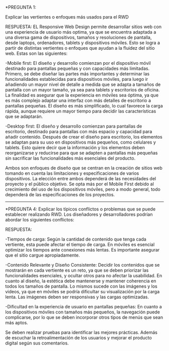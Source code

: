 

*PREGUNTA 1:

Explicar las vertientes o enfoques más usados para el RWD

RESPUESTA: EL Responsive Web Design permite desarrollar sitios web con una experiencia de usuario más optima, ya que se encuentra adaptada a una diversa gama de dispositivos, tamaños y resoluciones de pantalla, desde laptops, ordenadores, tablets y dispositivos móviles. Esto se logra a partir de distintas vertientes o enfoques que ayudan a la fluidez del sitio web. Estas son las siguientes:

-Mobile first: El diseño y desarrollo comienzan por el dispositivo móvil destinado para pantallas pequeñas y con capacidades más limitadas. Primero, se debe diseñar las partes más importantes y determinar las funcionalidades establecidas para dispositivos móviles, para luego ir añadiendo un mayor nivel de detalle a medida que se adapta a tamaños de pantalla con un mayor tamaño, ya sea para tablets y escritorios de oficina.
La finalidad es asegurar que la experiencia en móviles sea óptima, ya que es más complejo adaptar una interfaz con más detalles de escritorio a pantallas pequeñas.
El diseño es más simplificado, lo cual favorece la carga rápida, aunque requiere un mayor tiempo para decidir las características que se adaptarán.

-Desktop first: El diseño y desarrollo comienzan para pantallas de escritorio, destinado para pantallas con más espacio y capacidad para añadir contenido. Después de crear el diseño para escritorio, los elementos se adaptan para su uso en dispositivos más pequeños, como celulares y tablets. Esto quiere decir que la información y los elementos deben reorganizarse y reducirse para que se adapten a pantallas más pequeñas sin sacrificar las funcionalidades más esenciales del producto.

Ambos son enfoques de diseño que se centran en la creación de sitios web tomando en cuenta las limitaciones y especificaciones de varios dispositivos. La elección entre ambos dependerá de las necesidades del proyecto y el público objetivo. Se opta más por el Mobile First debido al crecimiento del uso de los dispositivos móviles, pero a modo general, todo dependerá de las especificaciones de los proyectos.

------------------------------------------------------

*PREGUNTA 4:
Explicar los típicos conflictos o problemas que se puede establecer realizando RWD.
Los diseñadores y desarrolladores podrían abordar los siguientes conflictos:

RESPUESTA: 

-Tiempos de carga: Según la cantidad de contenido que tenga cada vertiente, esta puede afectar el tiempo de carga. En móviles es esencial optimizar los tiempos ante conexiones más lentas. Es importante asegurar que el sitio cargue apropiadamente.

-Contenido Relevante y Diseño Consistente: Decidir los contenidos que se mostrarán en cada vertiente es un reto, ya que se deben priorizar las funcionalidades esenciales, y ocultar otros para no afectar la usabilidad. En cuanto al diseño, la estética debe mantenerse y mantener coherencia en todos los tamaños de pantalla. Lo mismos sucede con las imágenes y los videos, ya que en móviles se podría dificultar su visualización por la carga lenta. Las imágenes deben ser responsivas y las cargas optimizadas.

-Dificultad en la experiencia de usuario en pantallas pequeñas: En cuanto a los dispositivos móviles con tamaños más pequeños, la navegación puede complicarse, por lo que se deben incorporar otros tipos de menús que sean más aptos.

Se deben realizar pruebas para identificar las mejores prácticas. Además de escuchar la retroalimentación de los usuarios y mejorar el producto digital según sus comentarios.
